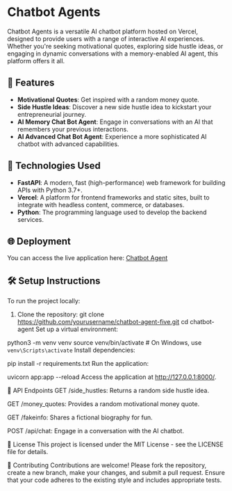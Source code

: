 # Chatbot Agents

Chatbot Agents is a versatile AI chatbot platform hosted on Vercel, designed to provide users with a range of interactive AI experiences. Whether you're seeking motivational quotes, exploring side hustle ideas, or engaging in dynamic conversations with a memory-enabled AI agent, this platform offers it all.

## 🚀 Features

- **Motivational Quotes**: Get inspired with a random money quote.
- **Side Hustle Ideas**: Discover a new side hustle idea to kickstart your entrepreneurial journey.
- **AI Memory Chat Bot Agent**: Engage in conversations with an AI that remembers your previous interactions.
- **AI Advanced Chat Bot Agent**: Experience a more sophisticated AI chatbot with advanced capabilities.

## 🔧 Technologies Used

- **FastAPI**: A modern, fast (high-performance) web framework for building APIs with Python 3.7+.
- **Vercel**: A platform for frontend frameworks and static sites, built to integrate with headless content, commerce, or databases.
- **Python**: The programming language used to develop the backend services.

## 🌐 Deployment

You can access the live application here: [Chatbot Agent](https://chatbot-agent-five.vercel.app/)

## 🛠️ Setup Instructions

To run the project locally:

1. Clone the repository:
   git clone https://github.com/yourusername/chatbot-agent-five.git
   cd chatbot-agent
   Set up a virtual environment:

python3 -m venv venv
source venv/bin/activate # On Windows, use `venv\Scripts\activate`
Install dependencies:

pip install -r requirements.txt
Run the application:

uvicorn app:app --reload
Access the application at http://127.0.0.1:8000/.

🧪 API Endpoints
GET /side_hustles: Returns a random side hustle idea.

GET /money_quotes: Provides a random motivational money quote.

GET /fakeinfo: Shares a fictional biography for fun.

POST /api/chat: Engage in a conversation with the AI chatbot.

📄 License
This project is licensed under the MIT License - see the LICENSE file for details.

🤝 Contributing
Contributions are welcome! Please fork the repository, create a new branch, make your changes, and submit a pull request. Ensure that your code adheres to the existing style and includes appropriate tests.
